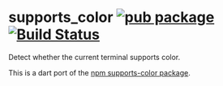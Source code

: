 supports_color [![pub package](http://img.shields.io/pub/v/supports_color.svg)](https://pub.dartlang.org/packages/supports_color) [![Build Status](https://drone.io/github.com/seaneagan/supports_color/status.png)](https://drone.io/github.com/seaneagan/supports_color/latest)
==============

Detect whether the current terminal supports color.

This is a dart port of the [npm supports-color package](https://www.npmjs.org/package/supports-color).
